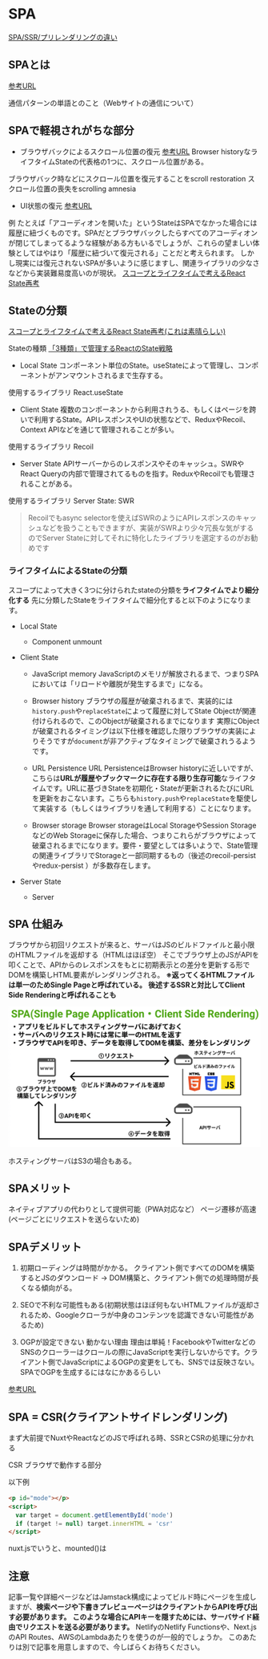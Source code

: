 # SPA
[SPA/SSR/プリレンダリングの違い](https://qiita.com/amakawa_/items/e7d0720e1ab8632769bf)

## SPAとは
[参考URL](https://www.azusuki.com/spa-mpa/)

通信パターンの単語とのこと（Webサイトの通信について）


## SPAで軽視されがちな部分

- ブラウザバックによるスクロール位置の復元
[参考URL](https://zenn.dev/akfm/articles/next-js-scroll-restore)
Browser historyなライフタイムStateの代表格の1つに、スクロール位置がある。

ブラウザバック時などにスクロール位置を復元することをscroll restoration
スクロール位置の喪失をscrolling amnesia

- UI状態の復元
[参考URL](https://zenn.dev/akfm/articles/react-state-scope)

例
たとえば「アコーディオンを開いた」というStateはSPAでなかった場合には履歴に紐づくものです。SPAだとブラウザバックしたらすべてのアコーディオンが閉じてしまってるような経験がある方もいるでしょうが、これらの望ましい体験としてはやはり「履歴に紐づいて復元される」ことだと考えられます。
しかし現実には復元されないSPAが多いように感じますし、関連ライブラリの少なさなどから実装難易度高いのが現状。
[スコープとライフタイムで考えるReact State再考](https://zenn.dev/akfm/articles/react-state-scope)


## Stateの分類
[スコープとライフタイムで考えるReact State再考(これは素晴らしい)](https://zenn.dev/akfm/articles/react-state-scope)

Stateの種類
[「3種類」で管理するReactのState戦略](https://zenn.dev/yoshiko/articles/607ec0c9b0408d)

- Local State
コンポーネント単位のState。useStateによって管理し、コンポーネントがアンマウントされるまで生存する。

使用するライブラリ
React.useState

- Client State
複数のコンポーネントから利用されうる、もしくはページを跨いで利用するState。APIレスポンスやUIの状態などで、ReduxやRecoil、Context APIなどを通じて管理されることが多い。

使用するライブラリ
Recoil

- Server State
APIサーバーからのレスポンスやそのキャッシュ。SWRやReact Queryの内部で管理されてるものを指す。ReduxやRecoilでも管理されることがある。

使用するライブラリ
Server State: SWR
>Recoilでもasync selectorを使えばSWRのようにAPIレスポンスのキャッシュなどを扱うこともできますが、実装がSWRより少々冗長な気がするのでServer Stateに対してそれに特化したライブラリを選定するのがお勧めです

### ライフタイムによるStateの分類

スコープによって大きく3つに分けられたstateの分類を**ライフタイムでより細分化する**
先に分類したStateをライフタイムで細分化すると以下のようになります。
- Local State
  - Component unmount

- Client State
  - JavaScript memory
  JavaScriptのメモリが解放されるまで、つまりSPAにおいては「リロードや離脱が発生するまで」になる。

  - Browser history
  ブラウザの履歴が破棄されるまで、実装的には`history.push`や`replaceState`によって履歴に対してState Objectが関連付けられるので、このObjectが破棄されるまでになります
  実際にObjectが破棄されるタイミングは以下仕様を確認した限りブラウザの実装によりそうですが`document`が非アクティブなタイミングで破棄されうるようです。

  - URL Persistence
  URL PersistenceはBrowser historyに近しいですが、こちらは**URLが履歴やブックマークに存在する限り生存可能**なライフタイムです。URLに基づきStateを初期化・Stateが更新されるたびにURLを更新をおこないます。こちらも`history.push`や`replaceState`を駆使して実装する（もしくはライブラリを通して利用する）ことになります。

  - Browser storage
  Browser storageはLocal StorageやSession StorageなどのWeb Storageに保存した場合、つまりこれらがブラウザによって破棄されるまでになります。要件・要望としては多いようで、State管理の関連ライブラリでStorageと一部同期するもの（後述のrecoil-persist やredux-persist ）が多数存在します。


- Server State
  - Server




## SPA 仕組み

ブラウザから初回リクエストが来ると、サーバはJSのビルドファイルと最小限のHTMLファイルを返却する（HTMLはほぼ空）
そこでブラウザ上のJSがAPIを叩くことで、APIからのレスポンスをもとに初期表示との差分を更新する形でDOMを構築しHTML要素がレンダリングされる。
**※返ってくるHTMLファイルは単一のためSingle Pageと呼ばれている。**
**後述するSSRと対比してClient Side Renderingと呼ばれることも**

![SPA仕組み](image/spa仕組み.png)

ホスティングサーバはS3の場合もある。

## SPAメリット

ネイティブアプリの代わりとして提供可能（PWA対応など）
ページ遷移が高速(ページごとにリクエストを送らないため)

## SPAデメリット

1. 初期ローディングは時間がかかる。
クライアント側ですべてのDOMを構築するとJSのダウンロード → DOM構築と、クライアント側での処理時間が長くなる傾向がる。

2. SEOで不利な可能性もある(初期状態はほぼ何もないHTMLファイルが返却されるため、Googleクローラが中身のコンテンツを認識できない可能性があるため)

3. OGPが設定できない
動かない理由
理由は単純！FacebookやTwitterなどのSNSのクローラーはクロールの際にJavaScriptを実行しないからです。クライアント側でJavaScriptによるOGPの変更をしても、SNSでは反映さない。
SPAでOGPを生成するにはなにかあるらしい

[参考URL](https://qiita.com/kanoi_y/items/c71a967673ce7944409d)

## SPA = CSR(クライアントサイドレンダリング)

まず大前提でNuxtやReactなどのJSで呼ばれる時、SSRとCSRの処理に分かれる

CSR ブラウザで動作する部分

以下例
```html
<p id="mode"></p>
<script>
  var target = document.getElementById('mode')
  if (target != null) target.innerHTML = 'csr'
</script>
```

nuxt.jsでいうと、mounted()は

## 注意

記事一覧や詳細ページなどはJamstack構成によってビルド時にページを生成しますが、**検索ページや下書きプレビューページはクライアントからAPIを呼び出す必要があります。**
**このような場合にAPIキーを隠すためには、サーバサイド経由でリクエストを送る必要があります。**
NetlifyのNetlify Functionsや、Next.jsのAPI Routes、AWSのLambdaあたりを使うのが一般的でしょうか。
このあたりは別で記事を用意しますので、今しばらくお待ちください。
